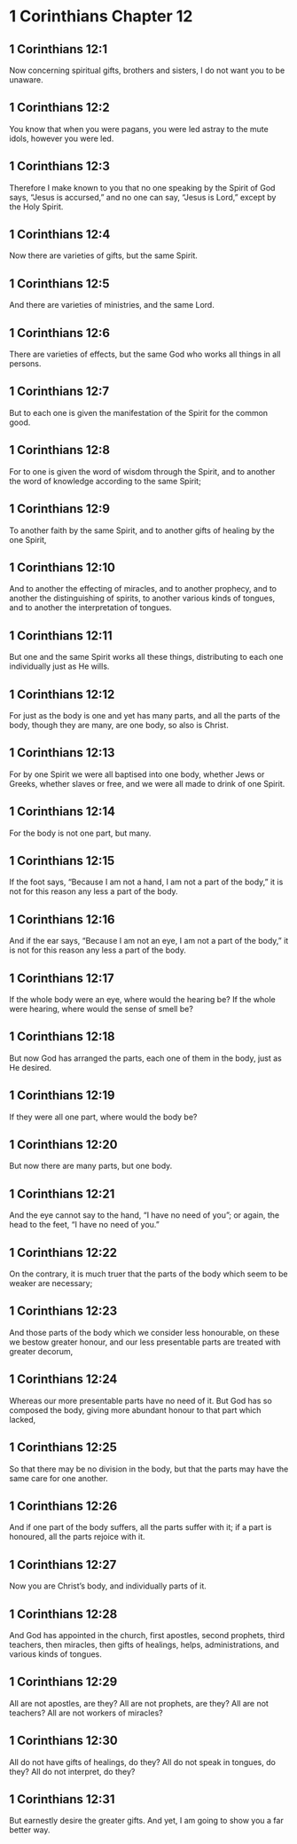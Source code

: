 # 1 Corinthians Chapter 12

## 1 Corinthians 12:1

Now concerning spiritual gifts, brothers and sisters, I do not want you to be unaware.

## 1 Corinthians 12:2

You know that when you were pagans, you were led astray to the mute idols, however you were led.

## 1 Corinthians 12:3

Therefore I make known to you that no one speaking by the Spirit of God says, “Jesus is accursed,” and no one can say, “Jesus is Lord,” except by the Holy Spirit.

## 1 Corinthians 12:4

Now there are varieties of gifts, but the same Spirit.

## 1 Corinthians 12:5

And there are varieties of ministries, and the same Lord.

## 1 Corinthians 12:6

There are varieties of effects, but the same God who works all things in all persons.

## 1 Corinthians 12:7

But to each one is given the manifestation of the Spirit for the common good.

## 1 Corinthians 12:8

For to one is given the word of wisdom through the Spirit, and to another the word of knowledge according to the same Spirit;

## 1 Corinthians 12:9

To another faith by the same Spirit, and to another gifts of healing by the one Spirit,

## 1 Corinthians 12:10

And to another the effecting of miracles, and to another prophecy, and to another the distinguishing of spirits, to another various kinds of tongues, and to another the interpretation of tongues.

## 1 Corinthians 12:11

But one and the same Spirit works all these things, distributing to each one individually just as He wills.

## 1 Corinthians 12:12

For just as the body is one and yet has many parts, and all the parts of the body, though they are many, are one body, so also is Christ.

## 1 Corinthians 12:13

For by one Spirit we were all baptised into one body, whether Jews or Greeks, whether slaves or free, and we were all made to drink of one Spirit.

## 1 Corinthians 12:14

For the body is not one part, but many.

## 1 Corinthians 12:15

If the foot says, “Because I am not a hand, I am not a part of the body,” it is not for this reason any less a part of the body.

## 1 Corinthians 12:16

And if the ear says, “Because I am not an eye, I am not a part of the body,” it is not for this reason any less a part of the body.

## 1 Corinthians 12:17

If the whole body were an eye, where would the hearing be? If the whole were hearing, where would the sense of smell be?

## 1 Corinthians 12:18

But now God has arranged the parts, each one of them in the body, just as He desired.

## 1 Corinthians 12:19

If they were all one part, where would the body be?

## 1 Corinthians 12:20

But now there are many parts, but one body.

## 1 Corinthians 12:21

And the eye cannot say to the hand, “I have no need of you”; or again, the head to the feet, “I have no need of you.”

## 1 Corinthians 12:22

On the contrary, it is much truer that the parts of the body which seem to be weaker are necessary;

## 1 Corinthians 12:23

And those parts of the body which we consider less honourable, on these we bestow greater honour, and our less presentable parts are treated with greater decorum,

## 1 Corinthians 12:24

Whereas our more presentable parts have no need of it. But God has so composed the body, giving more abundant honour to that part which lacked,

## 1 Corinthians 12:25

So that there may be no division in the body, but that the parts may have the same care for one another.

## 1 Corinthians 12:26

And if one part of the body suffers, all the parts suffer with it; if a part is honoured, all the parts rejoice with it.

## 1 Corinthians 12:27

Now you are Christ’s body, and individually parts of it.

## 1 Corinthians 12:28

And God has appointed in the church, first apostles, second prophets, third teachers, then miracles, then gifts of healings, helps, administrations, and various kinds of tongues.

## 1 Corinthians 12:29

All are not apostles, are they? All are not prophets, are they? All are not teachers? All are not workers of miracles?

## 1 Corinthians 12:30

All do not have gifts of healings, do they? All do not speak in tongues, do they? All do not interpret, do they?

## 1 Corinthians 12:31

But earnestly desire the greater gifts. And yet, I am going to show you a far better way.
